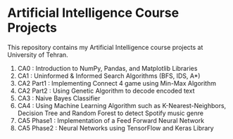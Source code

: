 # Artificial Intelligence Course Projects
This repository contains my Artificial Intelligence course projects at University of Tehran.

1. CA0 : Introduction to NumPy, Pandas, and Matplotlib Libraries
2. CA1 : Uninformed & Informed Search Algorithms (BFS, IDS, A*)
3. CA2 Part1 : Implementing Connect 4 game using Min-Max Algorithm
4. CA2 Part2 : Using Genetic Algorithm to decode encoded text
5. CA3 : Naive Bayes Classifier
6. CA4 : Using Machine Learning Algorithm such as K-Nearest-Neighbors, Decision Tree and Random Forest to detect Spotify music genre
7. CA5 Phase1 : Implementation of a Feed Forward Neural Network
8. CA5 Phase2 : Neural Networks using TensorFlow and Keras Library

